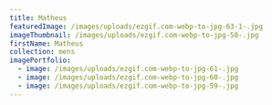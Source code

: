 ```yaml
---
title: Matheus
featuredImage: /images/uploads/ezgif.com-webp-to-jpg-63-1-.jpg
imageThumbnail: /images/uploads/ezgif.com-webp-to-jpg-58-.jpg
firstName: Matheus
collection: mens
imagePortfolio:
  - image: /images/uploads/ezgif.com-webp-to-jpg-61-.jpg
  - image: /images/uploads/ezgif.com-webp-to-jpg-60-.jpg
  - image: /images/uploads/ezgif.com-webp-to-jpg-59-.jpg
---
```



